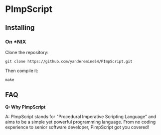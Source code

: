 # PImpScript

## Installing

### On *NIX
Clone the repository:

`git clone https://github.com/yanderemine54/PImpScript.git`

Then compile it:

`make`

## FAQ
__Q: Why PImpScript__

A: PImpScript stands for "Procedural Imperative Scripting Language" and aims to be a simple yet powerful programming language. From no coding experience to senior software developer, PimpScript got you covered!